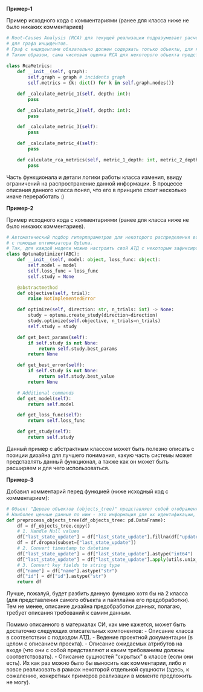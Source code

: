 

**Пример-1**

Пример исходного кода с комментариями (ранее для класса ниже не было никаких комментариев)

```py
# Root-Causes Analysis (RCA) для текущей реализации подразумевает расчёт некоторого перечня метрик
# для графа инцидентов.
# Граф с инцидентами обязательно должен содержать только объекты, для которых в системе на момент расчёта RCA был зафиксирован инцидент (авария).
# Таким образом, сама числовая оценка RCA для некоторого объекта представляет собой взвешенную оценку для некоторого числа метрик
 
class RcaMetrics:
    def __init__(self, graph):
        self.graph = graph # incidents graph
        self.metrics = {k: dict() for k in self.graph.nodes()}

    def _calculate_metric_1(self, depth: int):
        pass

    def _calculate_metric_2(self, depth: int):
        pass

    def _calculate_metric_3(self):
        pass

    def _calculate_metric_4(self):
        pass

    def calculate_rca_metrics(self, metric_1_depth: int, metric_2_depth: int):
        pass 
```

Часть функционала и детали логики работы класса изменил, ввиду ограничений на распространение данной информации.
В процессе описания данного класса понял, что его в принципе стоит несколько иначе переработать :)


**Пример-2**

Пример исходного кода с комментариями (ранее для класса ниже не было никаких комментариев).

```py
# Автоматический подбор гиперпараметров для некоторого распределения возможных значений гиперпараметра
# с помощью оптимизатора Optuna. 
# Так, для каждой модели можно настроить свой АТД с некоторым зафиксированным набором гиперпараметров для оптимизации.
class OptunaOptimizer(ABC):
    def __init__(self, model: object, loss_func: object):
        self.model = model
        self.loss_func = loss_func
        self.study = None

    @abstractmethod
    def objective(self, trial):
        raise NotImplementedError

    def optimize(self, direction: str, n_trials: int) -> None:
        study = optuna.create_study(direction=direction)
        study.optimize(self.objective, n_trials=n_trials)
        self.study = study

    def get_best_params(self):
        if self.study is not None:
            return self.study.best_params
        return None

    def get_best_error(self):
        if self.study is not None:
            return self.study.best_value
        return None

    # Additional commands
    def get_model(self):
        return self.model

    def get_loss_func(self):
        return self.loss_func

    def get_study(self):
        return self.study
```

Данный пример с абстрактным классом может быть полезно описать с позиции дизайна для лучшего понимания, какую часть системы
может представлять данный функционал, а также как он может быть расширяем и для чего использоваться.



**Пример-3**

Добавил комментарий перед функцией (ниже исходный код с комментарием):

```py
# Объект "Дерево объектов (objects_tree)" представляет собой отображение статической информации обо всех объектах системы.
# Наиболее ценные данные по ним - это информация для их идентификации, а также о связи между объектами системы.
def preprocess_objects_tree(df_objects_tree: pd.DataFrame):
    df = df_objects_tree.copy()
    # 1. Handle Null values
    df["last_state_update"] = df["last_state_update"].fillna(df["updated"])
    df = df.dropna(subset=["last_state_update"])
    # 2. Convert timestamp to datetime
    df["last_state_update"] = df["last_state_update"].astype("int64")
    df["last_state_update"] = df["last_state_update"].apply(utils.unix_to_datetime)
    # 3. Convert key fields to string type
    df["name"] = df["name"].astype("str")
    df["id"] = df["id"].astype("str")
    return df

```

Лучше, пожалуй, будет разбить данную функцию хотя бы на 2 класса (для представления самого объекта и пайплайна его предобработки).
Тем не менее, описание дизайна предобработки данных, полагаю, требует описания требований к самим данным.


Помимо описанного в материалах СИ, как мне кажется, может быть достаточно следующих описательных компонентов:
    - Описание класса в соответствии с подходом АТД.
    - Ведение проектной документации (в целом с описанием проекта).
    - Описание ожидаемых атрибутов на входе (что они с собой представляют и каким требованиям должны соответствовать).
    - Описание сущностей "скрытых" в классе (если они есть). Их как раз можно было бы выносить как комментарии, либо и вовсе реализовать в рамках
      некоторой отдельной сущности (здесь, к сожалению, конкретных примеров реализации в моменте предложить не могу).


